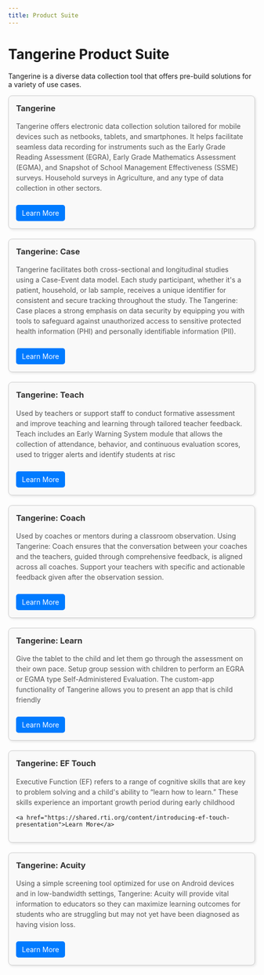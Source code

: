 ```yaml
---
title: Product Suite
---
```

<style>
.card-container {
    display: flex;
    flex-wrap: wrap; /* Allow cards to wrap to the next line */
    gap: 10px; /* Add space between cards */
}

.card {
    border: 1px solid #ccc;
    border-radius: 8px;
    padding: 15px;
    box-shadow: 2px 2px 5px rgba(0, 0, 0, 0.1);
    background-color: #f9f9f9;
    width: calc(95% - 10px); /* Adjust width to account for the gap */
    margin-bottom: 10px; /* Space between rows */
}
.full {
    border: 1px solid #ccc;
    border-radius: 8px;
    padding: 15px;
    box-shadow: 2px 2px 5px rgba(0, 0, 0, 0.1);
    background-color: #f9f9f9;
    width: calc(100vh - 10px); /* Adjust width to account for the gap */
    margin-bottom: 10px; /* Space between rows */
}

.card h3, .full h3 {
      margin-top: 0;
      color: #333;
    }

    .card p, .full  p {
      line-height: 1.5;
      color: #555;
    }

    .card a, .full  a {
      display: inline-block;
      margin-top: 10px;
      padding: 8px 12px;
      background-color: #007bff;
      color: white;
      text-decoration: none;
      border-radius: 5px;
    }

    @media (min-width: 768px) {
    .card {
        /* Calculate width for two columns with a gap */
        width: calc(50% - 10px); /* (100% - gap) / 2 */
    }
}
</style>

# Tangerine Product Suite

Tangerine is a diverse data collection tool that offers pre-build solutions for a variety of use cases.

<div class="card-container">
<div class="full">
    <h3>Tangerine</h3>
    <p>Tangerine offers electronic data collection solution tailored for mobile devices such as netbooks, tablets, and smartphones. It helps facilitate seamless data recording for instruments such as the Early Grade Reading Assessment (EGRA), Early Grade Mathematics Assessment (EGMA), and Snapshot of School Management Effectiveness (SSME) surveys. Household surveys in Agriculture, and any type of data collection in other sectors. </p>
      <a href="https://www.tangerinecentral.org/tangerine">Learn More</a>

  </div>
<div class="full">
    <h3>Tangerine: Case</h3>
    <p>Tangerine facilitates both cross-sectional and longitudinal studies using a Case-Event data model. Each study participant, whether it's a patient, household, or lab sample, receives a unique identifier for consistent and secure tracking throughout the study. The Tangerine: Case places a strong emphasis on data security by equipping you with tools to safeguard against unauthorized access to sensitive protected health information (PHI) and personally identifiable information (PII).  </p>
       <a href="https://www.tangerinecentral.org/health">Learn More</a>

   
  </div>

 <div class="full">
    <h3>Tangerine: Teach</h3>
    <p>Used by teachers or support staff to conduct formative assessment and improve teaching and learning through tailored teacher feedback. Teach includes an Early Warning System module that allows the collection of attendance, behavior, and continuous evaluation scores, used to trigger alerts and identify students at risc </p>
      <a href="https://www.tangerinecentral.org/tangerineteach">Learn More</a>

  </div>

   <div class="full">
    <h3>Tangerine: Coach</h3>
    <p>Used by coaches or mentors during a classroom observation. Using Tangerine: Coach ensures that the conversation between your coaches and the teachers, guided through comprehensive feedback, is aligned across all coaches. Support your teachers with specific and actionable feedback given after the observation session.  </p>
      <a href="https://www.tangerinecentral.org/tangerinecoach">Learn More</a>

  </div>

  <div class="full">
    <h3>Tangerine: Learn</h3>
    <p>Give the tablet to the child and let them go through the assessment on their own pace. Setup group session with children to perform an EGRA or EGMA type Self-Administered Evaluation. The custom-app functionality of Tangerine allows you to present an app that is child friendly</p>
    <a href="https://shared.rti.org/content/introducing-self-administered-egra-and-egma-sa-egra-sa-egma-0">Learn More</a>
    
   
  </div>

  <div class="full">
    <h3>Tangerine: EF Touch</h3>
    <p>Executive Function (EF) refers to a range of cognitive skills that are key to problem solving and a child's ability to “learn how to learn.” These skills experience an important growth period during early childhood </p>

    <a href="https://shared.rti.org/content/introducing-ef-touch-presentation">Learn More</a>

  </div>

  <div class="full">
    <h3>Tangerine: Acuity</h3>
    <p>Using a simple screening tool optimized for use on Android devices and in low-bandwidth settings, Tangerine: Acuity will provide vital information to educators so they can maximize learning outcomes for students who are struggling but may not yet have been diagnosed as having vision loss.</p>
   <a href="https://www.tangerinecentral.org/tangerine-acuity">Learn More</a>
  </div>

</div>


